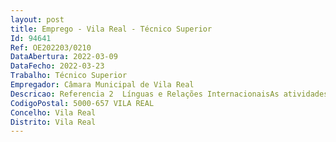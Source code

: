 ```yaml
--- 
layout: post
title: Emprego - Vila Real - Técnico Superior
Id: 94641
Ref: OE202203/0210
DataAbertura: 2022-03-09
DataFecho: 2022-03-23
Trabalho: Técnico Superior
Empregador: Câmara Municipal de Vila Real
Descricao: Referencia 2  Línguas e Relações InternacionaisAs atividades serão desenvolvidas no âmbito das competências definidas para a carreira de Técnico Superior do regime geral e de acordo com o Anexo a que se refere o n.º 2 do artigo 88.º da Lei n.º 35 2014, de 20 de junho. Para além deste conteúdo funcional pretende se que executem as seguintes tarefas  recolher informações sobre a realidade política, económica e cultural dos diferentes países e regiões com os quais o município mantém relações e atualização das mesmas  Estudar, elaborar pareceres e apresentar propostas de atuação sobre todo o tipo de assuntos relativos a esses países ou regiões   Acompanhar os processos relativos à participação do município em organismos e reuniões internacionais de natureza política, económica e cultural   Estudar os incentivos suscetíveis de utilização, propondo candidaturas de financiamento e acompanhar a respetiva execução   Prestar apoio a empresas do concelho que queiram internacionalizar se.
CodigoPostal: 5000-657 VILA REAL
Concelho: Vila Real
Distrito: Vila Real
--- 
```

